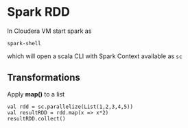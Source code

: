 # Spark RDD

In Cloudera VM start spark as
```
spark-shell
```
which will open a scala CLI with Spark Context available as `sc`

## Transformations
Apply **map()** to a list
```
val rdd = sc.parallelize(List(1,2,3,4,5)) 
val resultRDD = rdd.map(x => x*2) 
resultRDD.collect()
```

